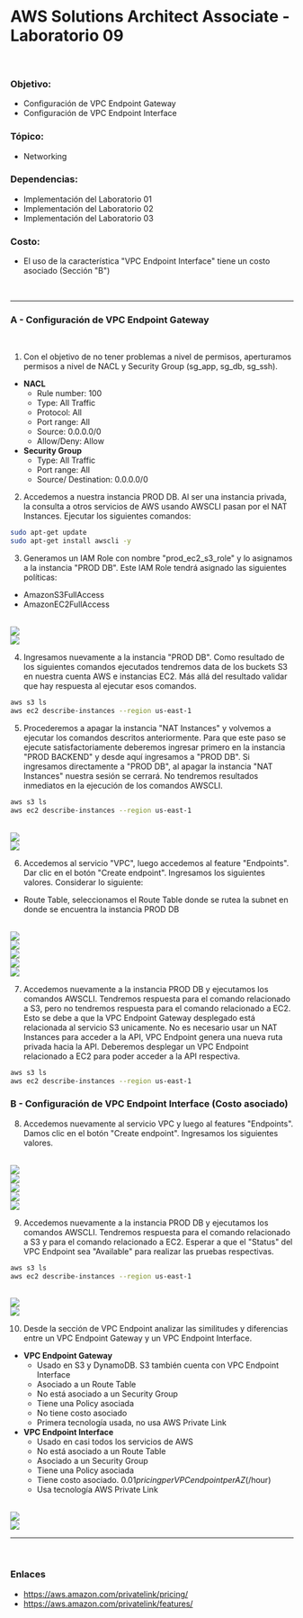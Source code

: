 # AWS Solutions Architect Associate - Laboratorio 09

<br>

### Objetivo: 
* Configuración de VPC Endpoint Gateway
* Configuración de VPC Endpoint Interface

### Tópico:
* Networking

### Dependencias:
* Implementación del Laboratorio 01
* Implementación del Laboratorio 02
* Implementación del Laboratorio 03

### Costo:
* El uso de la característica "VPC Endpoint Interface" tiene un costo asociado (Sección "B")

<br>

---

### A - Configuración de VPC Endpoint Gateway 


<br>

1. Con el objetivo de no tener problemas a nivel de permisos, aperturamos permisos a nivel de NACL y Security Group (sg_app, sg_db, sg_ssh).

  * **NACL**
    * Rule number: 100
    * Type: All Traffic
    * Protocol: All
    * Port range: All
    * Source: 0.0.0.0/0
    * Allow/Deny: Allow
  * **Security Group**
    * Type: All Traffic
    * Port range: All
    * Source/ Destination: 0.0.0.0/0

2. Accedemos a nuestra instancia PROD DB. Al ser una instancia privada, la consulta a otros servicios de AWS usando AWSCLI pasan por el NAT Instances. Ejecutar los siguientes comandos:

```bash
sudo apt-get update
sudo apt-get install awscli -y
```

3. Generamos un IAM Role con nombre "prod_ec2_s3_role" y lo asignamos a la instancia "PROD DB". Este IAM Role tendrá asignado las siguientes políticas:
  * AmazonS3FullAccess
  * AmazonEC2FullAccess

<br>

<img src="images/Lab09_02.jpg">

<br>

<img src="images/Lab09_01.jpg">

<br>

4. Ingresamos nuevamente a la instancia "PROD DB". Como resultado de los siguientes comandos ejecutados tendremos data de los buckets S3 en nuestra cuenta AWS e instancias EC2. Más allá del resultado validar que hay respuesta al ejecutar esos comandos.

```bash
aws s3 ls
aws ec2 describe-instances --region us-east-1
```

5. Procederemos a apagar la instancia "NAT Instances" y volvemos a ejecutar los comandos descritos anteriormente. Para que este paso se ejecute satisfactoriamente deberemos ingresar primero en la instancia "PROD BACKEND" y desde aquí ingresamos a "PROD DB". Si ingresamos directamente a "PROD DB", al apagar la instancia "NAT Instances" nuestra sesión se cerrará. No tendremos resultados inmediatos en la ejecución de los comandos AWSCLI. 

```bash
aws s3 ls
aws ec2 describe-instances --region us-east-1
```

<br>

<img src="images/Lab09_03.jpg">

<br>

<img src="images/Lab09_04.jpg">

<br>

6. Accedemos al servicio "VPC", luego accedemos al feature "Endpoints". Dar clic en el botón "Create endpoint". Ingresamos los siguientes valores. Considerar lo siguiente:

  * Route Table, seleccionamos el Route Table donde se rutea la subnet en donde se encuentra la instancia PROD DB

<br>

<img src="images/Lab09_05.jpg">

<br>

<img src="images/Lab09_06.jpg">

<br>

<img src="images/Lab09_07.jpg">

<br>

<img src="images/Lab09_08.jpg">

<br>

<img src="images/Lab09_09.jpg">

<br>

7. Accedemos nuevamente a la instancia PROD DB y ejecutamos los comandos AWSCLI. Tendremos respuesta para el comando relacionado a S3, pero no tendremos respuesta para el comando relacionado a EC2. Esto se debe a que la VPC Endpoint Gateway desplegado está relacionada al servicio S3 unicamente. No es necesario usar un NAT Instances para acceder a la API, VPC Endpoint genera una nueva ruta privada hacia la API. Deberemos desplegar un VPC Endpoint relacionado a EC2 para poder acceder a la API respectiva.

```bash
aws s3 ls
aws ec2 describe-instances --region us-east-1
```

### B - Configuración de VPC Endpoint Interface (Costo asociado)

8. Accedemos nuevamente al servicio VPC y luego al features "Endpoints". Damos clic en el botón "Create endpoint". Ingresamos los siguientes valores.

<br>

<img src="images/Lab09_10.jpg">

<br>

<img src="images/Lab09_11.jpg">

<br>

<img src="images/Lab09_12.jpg">

<br>

<img src="images/Lab09_13.jpg">

<br>

<img src="images/Lab09_14.jpg">

<br>

9. Accedemos nuevamente a la instancia PROD DB y ejecutamos los comandos AWSCLI. Tendremos respuesta para el comando relacionado a S3 y para el comando relacionado a EC2. Esperar a que el "Status" del VPC Endpoint sea "Available" para realizar las pruebas respectivas.

```bash
aws s3 ls
aws ec2 describe-instances --region us-east-1
```

<br>

<img src="images/Lab09_15.jpg">

<br>

<img src="images/Lab09_16.jpg">

<br>

10. Desde la sección de VPC Endpoint analizar las similitudes y diferencias entre un VPC Endpoint Gateway y un VPC Endpoint Interface.

  * **VPC Endpoint Gateway**
    * Usado en S3 y DynamoDB. S3 también cuenta con VPC Endpoint Interface
    * Asociado a un Route Table
    * No está asociado a un Security Group
    * Tiene una Policy asociada
    * No tiene costo asociado
    * Primera tecnología usada, no usa AWS Private Link
  * **VPC Endpoint Interface**
    * Usado en casi todos los servicios de AWS
    * No está asociado a un Route Table
    * Asociado a un Security Group
    * Tiene una Policy asociada
    * Tiene costo asociado. $0.01 pricing per VPC endpoint per AZ ($/hour)
    * Usa tecnología AWS Private Link

<br>

<img src="images/Lab09_17.jpg">

<br>

<img src="images/Lab09_18.jpg">

<br>


---
<br>

### Enlaces

 * https://aws.amazon.com/privatelink/pricing/
 * https://aws.amazon.com/privatelink/features/
